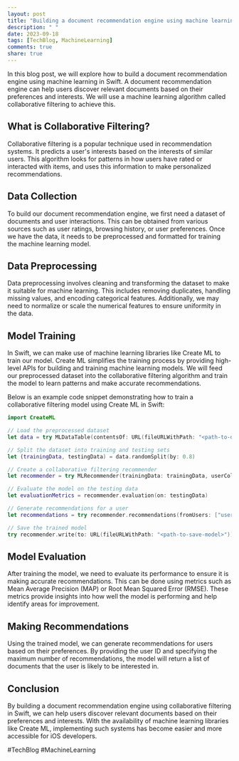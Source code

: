 ```yaml
---
layout: post
title: "Building a document recommendation engine using machine learning in Swift"
description: " "
date: 2023-09-18
tags: [TechBlog, MachineLearning]
comments: true
share: true
---
```


In this blog post, we will explore how to build a document recommendation engine using machine learning in Swift. A document recommendation engine can help users discover relevant documents based on their preferences and interests. We will use a machine learning algorithm called collaborative filtering to achieve this.

## What is Collaborative Filtering?

Collaborative filtering is a popular technique used in recommendation systems. It predicts a user's interests based on the interests of similar users. This algorithm looks for patterns in how users have rated or interacted with items, and uses this information to make personalized recommendations.

## Data Collection

To build our document recommendation engine, we first need a dataset of documents and user interactions. This can be obtained from various sources such as user ratings, browsing history, or user preferences. Once we have the data, it needs to be preprocessed and formatted for training the machine learning model.

## Data Preprocessing

Data preprocessing involves cleaning and transforming the dataset to make it suitable for machine learning. This includes removing duplicates, handling missing values, and encoding categorical features. Additionally, we may need to normalize or scale the numerical features to ensure uniformity in the data.

## Model Training

In Swift, we can make use of machine learning libraries like Create ML to train our model. Create ML simplifies the training process by providing high-level APIs for building and training machine learning models. We will feed our preprocessed dataset into the collaborative filtering algorithm and train the model to learn patterns and make accurate recommendations.

Below is an example code snippet demonstrating how to train a collaborative filtering model using Create ML in Swift:

```swift
import CreateML

// Load the preprocessed dataset
let data = try MLDataTable(contentsOf: URL(fileURLWithPath: "<path-to-dataset>"))

// Split the dataset into training and testing sets
let (trainingData, testingData) = data.randomSplit(by: 0.8)

// Create a collaborative filtering recommender
let recommender = try MLRecommender(trainingData: trainingData, userColumn: "userId", itemColumn: "documentId", targetColumn: "rating")

// Evaluate the model on the testing data
let evaluationMetrics = recommender.evaluation(on: testingData)

// Generate recommendations for a user
let recommendations = try recommender.recommendations(fromUsers: ["user123"], maxCount: 5)

// Save the trained model
try recommender.write(to: URL(fileURLWithPath: "<path-to-save-model>"))
```

## Model Evaluation

After training the model, we need to evaluate its performance to ensure it is making accurate recommendations. This can be done using metrics such as Mean Average Precision (MAP) or Root Mean Squared Error (RMSE). These metrics provide insights into how well the model is performing and help identify areas for improvement.

## Making Recommendations

Using the trained model, we can generate recommendations for users based on their preferences. By providing the user ID and specifying the maximum number of recommendations, the model will return a list of documents that the user is likely to be interested in.

## Conclusion

By building a document recommendation engine using collaborative filtering in Swift, we can help users discover relevant documents based on their preferences and interests. With the availability of machine learning libraries like Create ML, implementing such systems has become easier and more accessible for iOS developers.

#TechBlog #MachineLearning